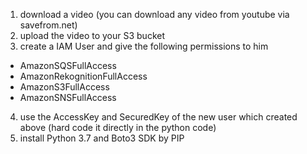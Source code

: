 1. download a video (you can download any video from youtube via savefrom.net)
2. upload the video to your S3 bucket
3. create a IAM User and give the following permissions to him
 - AmazonSQSFullAccess
 - AmazonRekognitionFullAccess
 - AmazonS3FullAccess
 - AmazonSNSFullAccess
4. use the AccessKey and SecuredKey of the new user which created above (hard code it directly in the python code)
4. install Python 3.7 and Boto3 SDK by PIP